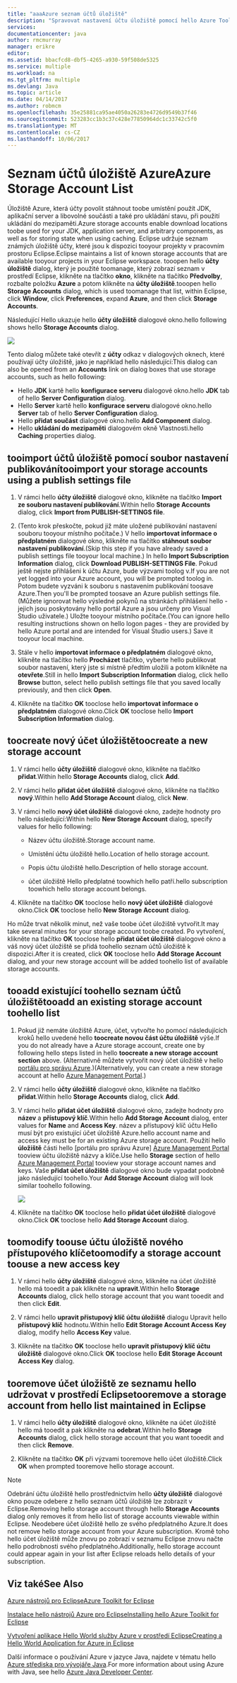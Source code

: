 ```yaml
---
title: "aaaAzure seznam účtů úložiště"
description: "Spravovat nastavení účtu úložiště pomocí hello Azure Toolkit pro Eclipse"
services: 
documentationcenter: java
author: rmcmurray
manager: erikre
editor: 
ms.assetid: bbacfcd8-dbf5-4265-a930-59f508de5325
ms.service: multiple
ms.workload: na
ms.tgt_pltfrm: multiple
ms.devlang: Java
ms.topic: article
ms.date: 04/14/2017
ms.author: robmcm
ms.openlocfilehash: 35e25881ca95ae4050a26283e4726d9549b37f46
ms.sourcegitcommit: 523283cc1b3c37c428e77850964dc1c33742c5f0
ms.translationtype: MT
ms.contentlocale: cs-CZ
ms.lasthandoff: 10/06/2017
---
```

# <a name="azure-storage-account-list"></a><span data-ttu-id="73ba3-103">Seznam účtů úložiště Azure</span><span class="sxs-lookup"><span data-stu-id="73ba3-103">Azure Storage Account List</span></span>
<span data-ttu-id="73ba3-104">Úložiště Azure, která účty povolit stáhnout toobe umístění použít JDK, aplikační server a libovolné součásti a také pro ukládání stavu, při použití ukládání do mezipaměti.</span><span class="sxs-lookup"><span data-stu-id="73ba3-104">Azure storage accounts enable download locations toobe used for your JDK, application server, and arbitrary components, as well as for storing state when using caching.</span></span> <span data-ttu-id="73ba3-105">Eclipse udržuje seznam známých úložiště účty, které jsou k dispozici tooyour projekty v pracovním prostoru Eclipse.</span><span class="sxs-lookup"><span data-stu-id="73ba3-105">Eclipse maintains a list of known storage accounts that are available tooyour projects in your Eclipse workspace.</span></span> <span data-ttu-id="73ba3-106">tooopen hello **účty úložiště** dialog, který je použité toomanage, který zobrazí seznam v prostředí Eclipse, klikněte na tlačítko **okno**, klikněte na tlačítko **Předvolby**, rozbalte položku **Azure** a potom klikněte na **účty úložiště**.</span><span class="sxs-lookup"><span data-stu-id="73ba3-106">tooopen hello **Storage Accounts** dialog, which is used toomanage that list, within Eclipse, click **Window**, click **Preferences**, expand **Azure**, and then click **Storage Accounts**.</span></span>

<span data-ttu-id="73ba3-107">Následující Hello ukazuje hello **účty úložiště** dialogové okno.</span><span class="sxs-lookup"><span data-stu-id="73ba3-107">hello following shows hello **Storage Accounts** dialog.</span></span>

![][ic719496]

<span data-ttu-id="73ba3-108">Tento dialog můžete také otevřít z **účty** odkaz v dialogových oknech, které používají účty úložiště, jako je například hello následující:</span><span class="sxs-lookup"><span data-stu-id="73ba3-108">This dialog can also be opened from an **Accounts** link on dialog boxes that use storage accounts, such as hello following:</span></span>

* <span data-ttu-id="73ba3-109">Hello **JDK** kartě hello **konfigurace serveru** dialogové okno.</span><span class="sxs-lookup"><span data-stu-id="73ba3-109">hello **JDK** tab of hello **Server Configuration** dialog.</span></span>
* <span data-ttu-id="73ba3-110">Hello **Server** kartě hello **konfigurace serveru** dialogové okno.</span><span class="sxs-lookup"><span data-stu-id="73ba3-110">hello **Server** tab of hello **Server Configuration** dialog.</span></span>
* <span data-ttu-id="73ba3-111">Hello **přidat součást** dialogové okno.</span><span class="sxs-lookup"><span data-stu-id="73ba3-111">hello **Add Component** dialog.</span></span>
* <span data-ttu-id="73ba3-112">Hello **ukládání do mezipaměti** dialogovém okně Vlastnosti.</span><span class="sxs-lookup"><span data-stu-id="73ba3-112">hello **Caching** properties dialog.</span></span>

## <a name="tooimport-your-storage-accounts-using-a-publish-settings-file"></a><span data-ttu-id="73ba3-113">tooimport účtů úložiště pomocí soubor nastavení publikování</span><span class="sxs-lookup"><span data-stu-id="73ba3-113">tooimport your storage accounts using a publish settings file</span></span>
1. <span data-ttu-id="73ba3-114">V rámci hello **účty úložiště** dialogové okno, klikněte na tlačítko **Import ze souboru nastavení publikování**.</span><span class="sxs-lookup"><span data-stu-id="73ba3-114">Within hello **Storage Accounts** dialog, click **Import from PUBLISH-SETTINGS file**.</span></span>

2. <span data-ttu-id="73ba3-115">(Tento krok přeskočte, pokud již máte uložené publikování nastavení souboru tooyour místního počítače.) V hello **importovat informace o předplatném** dialogové okno, klikněte na tlačítko **stáhnout soubor nastavení publikování**.</span><span class="sxs-lookup"><span data-stu-id="73ba3-115">(Skip this step if you have already saved a publish settings file tooyour local machine.) In hello **Import Subscription Information** dialog, click **Download PUBLISH-SETTINGS File**.</span></span> <span data-ttu-id="73ba3-116">Pokud ještě nejste přihlášeni k účtu Azure, bude výzvami toolog v.</span><span class="sxs-lookup"><span data-stu-id="73ba3-116">If you are not yet logged into your Azure account, you will be prompted toolog in.</span></span> <span data-ttu-id="73ba3-117">Potom budete vyzváni k souboru s nastavením publikování toosave Azure.</span><span class="sxs-lookup"><span data-stu-id="73ba3-117">Then you'll be prompted toosave an Azure publish settings file.</span></span> <span data-ttu-id="73ba3-118">(Můžete ignorovat hello výsledné pokynů na stránkách přihlášení hello - jejich jsou poskytovány hello portál Azure a jsou určeny pro Visual Studio uživatele.) Uložte tooyour místního počítače.</span><span class="sxs-lookup"><span data-stu-id="73ba3-118">(You can ignore hello resulting instructions shown on hello logon pages - they are provided by hello Azure portal and are intended for Visual Studio users.) Save it tooyour local machine.</span></span>

3. <span data-ttu-id="73ba3-119">Stále v hello **importovat informace o předplatném** dialogové okno, klikněte na tlačítko hello **Procházet** tlačítko, vyberte hello publikovat soubor nastavení, který jste si místně předtím uložili a potom klikněte na **otevřete**.</span><span class="sxs-lookup"><span data-stu-id="73ba3-119">Still in hello **Import Subscription Information** dialog, click hello **Browse** button, select hello publish settings file that you saved locally previously, and then click **Open**.</span></span>

4. <span data-ttu-id="73ba3-120">Klikněte na tlačítko **OK** tooclose hello **importovat informace o předplatném** dialogové okno.</span><span class="sxs-lookup"><span data-stu-id="73ba3-120">Click **OK** tooclose hello **Import Subscription Information** dialog.</span></span>

## <a name="toocreate-a-new-storage-account"></a><span data-ttu-id="73ba3-121">toocreate nový účet úložiště</span><span class="sxs-lookup"><span data-stu-id="73ba3-121">toocreate a new storage account</span></span>
1. <span data-ttu-id="73ba3-122">V rámci hello **účty úložiště** dialogové okno, klikněte na tlačítko **přidat**.</span><span class="sxs-lookup"><span data-stu-id="73ba3-122">Within hello **Storage Accounts** dialog, click **Add**.</span></span>

2. <span data-ttu-id="73ba3-123">V rámci hello **přidat účet úložiště** dialogové okno, klikněte na tlačítko **nový**.</span><span class="sxs-lookup"><span data-stu-id="73ba3-123">Within hello **Add Storage Account** dialog, click **New**.</span></span>

3. <span data-ttu-id="73ba3-124">V rámci hello **nový účet úložiště** dialogové okno, zadejte hodnoty pro hello následující:</span><span class="sxs-lookup"><span data-stu-id="73ba3-124">Within hello **New Storage Account** dialog, specify values for hello following:</span></span>

   * <span data-ttu-id="73ba3-125">Název účtu úložiště.</span><span class="sxs-lookup"><span data-stu-id="73ba3-125">Storage account name.</span></span>

   * <span data-ttu-id="73ba3-126">Umístění účtu úložiště hello.</span><span class="sxs-lookup"><span data-stu-id="73ba3-126">Location of hello storage account.</span></span>

   * <span data-ttu-id="73ba3-127">Popis účtu úložiště hello.</span><span class="sxs-lookup"><span data-stu-id="73ba3-127">Description of hello storage account.</span></span>

   * <span data-ttu-id="73ba3-128">účet úložiště Hello předplatné toowhich hello patří.</span><span class="sxs-lookup"><span data-stu-id="73ba3-128">hello subscription toowhich hello storage account belongs.</span></span>

4. <span data-ttu-id="73ba3-129">Klikněte na tlačítko **OK** tooclose hello **nový účet úložiště** dialogové okno.</span><span class="sxs-lookup"><span data-stu-id="73ba3-129">Click **OK** tooclose hello **New Storage Account** dialog.</span></span>

<span data-ttu-id="73ba3-130">Ho může trvat několik minut, než vaše toobe účet úložiště vytvořit.</span><span class="sxs-lookup"><span data-stu-id="73ba3-130">It may take several minutes for your storage account toobe created.</span></span> <span data-ttu-id="73ba3-131">Po vytvoření, klikněte na tlačítko **OK** tooclose hello **přidat účet úložiště** dialogové okno a váš nový účet úložiště se přidá toohello seznam účtů úložiště k dispozici.</span><span class="sxs-lookup"><span data-stu-id="73ba3-131">After it is created, click **OK** tooclose hello **Add Storage Account** dialog, and your new storage account will be added toohello list of available storage accounts.</span></span>

## <a name="tooadd-an-existing-storage-account-toohello-list"></a><span data-ttu-id="73ba3-132">tooadd existující toohello seznam účtů úložiště</span><span class="sxs-lookup"><span data-stu-id="73ba3-132">tooadd an existing storage account toohello list</span></span>
1. <span data-ttu-id="73ba3-133">Pokud již nemáte úložiště Azure, účet, vytvořte ho pomocí následujících kroků hello uvedené hello **toocreate novou část účtu úložiště** výše.</span><span class="sxs-lookup"><span data-stu-id="73ba3-133">If you do not already have a Azure storage account, create one by following hello steps listed in hello **toocreate a new storage account section** above.</span></span> <span data-ttu-id="73ba3-134">(Alternativně můžete vytvořit nový účet úložiště v hello [portálu pro správu Azure][Azure Management Portal].)</span><span class="sxs-lookup"><span data-stu-id="73ba3-134">(Alternatively, you can create a new storage account at hello [Azure Management Portal][Azure Management Portal].)</span></span>

2. <span data-ttu-id="73ba3-135">V rámci hello **účty úložiště** dialogové okno, klikněte na tlačítko **přidat**.</span><span class="sxs-lookup"><span data-stu-id="73ba3-135">Within hello **Storage Accounts** dialog, click **Add**.</span></span>

3. <span data-ttu-id="73ba3-136">V rámci hello **přidat účet úložiště** dialogové okno, zadejte hodnoty pro **název** a **přístupový klíč**.</span><span class="sxs-lookup"><span data-stu-id="73ba3-136">Within hello **Add Storage Account** dialog, enter values for **Name** and **Access Key**.</span></span> <span data-ttu-id="73ba3-137">název a přístupový klíč účtu Hello musí být pro existující účet úložiště Azure.</span><span class="sxs-lookup"><span data-stu-id="73ba3-137">hello account name and access key must be for an existing Azure storage account.</span></span> <span data-ttu-id="73ba3-138">Použití hello **úložiště** části hello [portálu pro správu Azure] [ Azure Management Portal] tooview účtu úložiště názvy a klíče.</span><span class="sxs-lookup"><span data-stu-id="73ba3-138">Use hello **Storage** section of hello [Azure Management Portal][Azure Management Portal] tooview your storage account names and keys.</span></span> <span data-ttu-id="73ba3-139">Vaše **přidat účet úložiště** dialogové okno bude vypadat podobně jako následující toohello.</span><span class="sxs-lookup"><span data-stu-id="73ba3-139">Your **Add Storage Account** dialog will look similar toohello following.</span></span>
   
   ![][ic719497]

4. <span data-ttu-id="73ba3-140">Klikněte na tlačítko **OK** tooclose hello **přidat účet úložiště** dialogové okno.</span><span class="sxs-lookup"><span data-stu-id="73ba3-140">Click **OK** tooclose hello **Add Storage Account** dialog.</span></span>

## <a name="toomodify-a-storage-account-toouse-a-new-access-key"></a><span data-ttu-id="73ba3-141">toomodify toouse účtu úložiště nového přístupového klíče</span><span class="sxs-lookup"><span data-stu-id="73ba3-141">toomodify a storage account toouse a new access key</span></span>
1. <span data-ttu-id="73ba3-142">V rámci hello **účty úložiště** dialogové okno, klikněte na účet úložiště hello má tooedit a pak klikněte na **upravit**.</span><span class="sxs-lookup"><span data-stu-id="73ba3-142">Within hello **Storage Accounts** dialog, click hello storage account that you want tooedit and then click **Edit**.</span></span>

2. <span data-ttu-id="73ba3-143">V rámci hello **upravit přístupový klíč účtu úložiště** dialogu Upravit hello **přístupový klíč** hodnotu.</span><span class="sxs-lookup"><span data-stu-id="73ba3-143">Within hello **Edit Storage Account Access Key** dialog, modify hello **Access Key** value.</span></span>

3. <span data-ttu-id="73ba3-144">Klikněte na tlačítko **OK** tooclose hello **upravit přístupový klíč účtu úložiště** dialogové okno.</span><span class="sxs-lookup"><span data-stu-id="73ba3-144">Click **OK** tooclose hello **Edit Storage Account Access Key** dialog.</span></span>

## <a name="tooremove-a-storage-account-from-hello-list-maintained-in-eclipse"></a><span data-ttu-id="73ba3-145">tooremove účet úložiště ze seznamu hello udržovat v prostředí Eclipse</span><span class="sxs-lookup"><span data-stu-id="73ba3-145">tooremove a storage account from hello list maintained in Eclipse</span></span>
1. <span data-ttu-id="73ba3-146">V rámci hello **účty úložiště** dialogové okno, klikněte na účet úložiště hello má tooedit a pak klikněte na **odebrat**.</span><span class="sxs-lookup"><span data-stu-id="73ba3-146">Within hello **Storage Accounts** dialog, click hello storage account that you want tooedit and then click **Remove**.</span></span>

2. <span data-ttu-id="73ba3-147">Klikněte na tlačítko **OK** při výzvami tooremove hello účet úložiště.</span><span class="sxs-lookup"><span data-stu-id="73ba3-147">Click **OK** when prompted tooremove hello storage account.</span></span>

> [!NOTE]
> <span data-ttu-id="73ba3-148">Odebrání účtu úložiště hello prostřednictvím hello **účty úložiště** dialogové okno pouze odebere z hello seznam účtů úložiště lze zobrazit v Eclipse.</span><span class="sxs-lookup"><span data-stu-id="73ba3-148">Removing hello storage account through hello **Storage Accounts** dialog only removes it from hello list of storage accounts viewable within Eclipse.</span></span> <span data-ttu-id="73ba3-149">Neodebere účet úložiště hello ze svého předplatného Azure.</span><span class="sxs-lookup"><span data-stu-id="73ba3-149">It does not remove hello storage account from your Azure subscription.</span></span> <span data-ttu-id="73ba3-150">Kromě toho hello účet úložiště může znovu po zobrazí v seznamu Eclipse znovu načte hello podrobnosti svého předplatného.</span><span class="sxs-lookup"><span data-stu-id="73ba3-150">Additionally, hello storage account could appear again in your list after Eclipse reloads hello details of your subscription.</span></span>
> 
> 

## <a name="see-also"></a><span data-ttu-id="73ba3-151">Viz také</span><span class="sxs-lookup"><span data-stu-id="73ba3-151">See Also</span></span>
<span data-ttu-id="73ba3-152">[Azure nástrojů pro Eclipse][Azure Toolkit for Eclipse]</span><span class="sxs-lookup"><span data-stu-id="73ba3-152">[Azure Toolkit for Eclipse][Azure Toolkit for Eclipse]</span></span>

<span data-ttu-id="73ba3-153">[Instalace hello nástrojů Azure pro Eclipse][Installing hello Azure Toolkit for Eclipse]</span><span class="sxs-lookup"><span data-stu-id="73ba3-153">[Installing hello Azure Toolkit for Eclipse][Installing hello Azure Toolkit for Eclipse]</span></span> 

<span data-ttu-id="73ba3-154">[Vytvoření aplikace Hello World služby Azure v prostředí Eclipse][Creating a Hello World Application for Azure in Eclipse]</span><span class="sxs-lookup"><span data-stu-id="73ba3-154">[Creating a Hello World Application for Azure in Eclipse][Creating a Hello World Application for Azure in Eclipse]</span></span>

<span data-ttu-id="73ba3-155">Další informace o používání Azure v jazyce Java, najdete v tématu hello [Azure střediska pro vývojáře Java][Azure Java Developer Center].</span><span class="sxs-lookup"><span data-stu-id="73ba3-155">For more information about using Azure with Java, see hello [Azure Java Developer Center][Azure Java Developer Center].</span></span>

<!-- URL List -->

[Azure Java Developer Center]: http://go.microsoft.com/fwlink/?LinkID=699547
[Azure Toolkit for Eclipse]: http://go.microsoft.com/fwlink/?LinkID=699529
[Azure Management Portal]: http://go.microsoft.com/fwlink/?LinkID=512959
[Creating a Hello World Application for Azure in Eclipse]: http://go.microsoft.com/fwlink/?LinkID=699533
[Installing hello Azure Toolkit for Eclipse]: http://go.microsoft.com/fwlink/?LinkId=699546
[What's New in hello Azure Toolkit for Eclipse]: http://go.microsoft.com/fwlink/?LinkID=699552

<!-- IMG List -->

[ic719496]: ./media/azure-toolkit-for-eclipse-azure-storage-account-list/ic719496.png
[ic719497]: ./media/azure-toolkit-for-eclipse-azure-storage-account-list/ic719497.png

<!-- Legacy MSDN URL = https://msdn.microsoft.com/library/azure/dn205108.aspx -->
